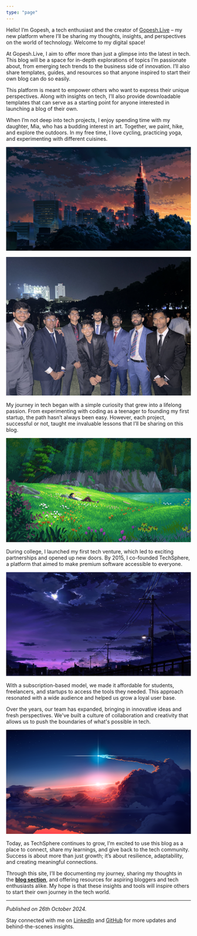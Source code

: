 ```yaml
---
type: "page"
---
```


Hello! I’m Gopesh, a tech enthusiast and the creator of [Gopesh.Live](https://gopesh.live) – my new platform where I’ll be sharing my thoughts, insights, and perspectives on the world of technology. Welcome to my digital space!

At Gopesh.Live, I aim to offer more than just a glimpse into the latest in tech. This blog will be a space for in-depth explorations of topics I’m passionate about, from emerging tech trends to the business side of innovation. I’ll also share templates, guides, and resources so that anyone inspired to start their own blog can do so easily. 

This platform is meant to empower others who want to express their unique perspectives. Along with insights on tech, I'll also provide downloadable templates that can serve as a starting point for anyone interested in launching a blog of their own.

When I’m not deep into tech projects, I enjoy spending time with my daughter, Mia, who has a budding interest in art. Together, we paint, hike, and explore the outdoors. In my free time, I love cycling, practicing yoga, and experimenting with different cuisines.

![](static/images/1.jpg "Painting with Mia")

![](static/images/2.jpg "Farewell")

My journey in tech began with a simple curiosity that grew into a lifelong passion. From experimenting with coding as a teenager to founding my first startup, the path hasn’t always been easy. However, each project, successful or not, taught me invaluable lessons that I’ll be sharing on this blog.

![](static/images/3.png "Memories with friends in 2010")

During college, I launched my first tech venture, which led to exciting partnerships and opened up new doors. By 2015, I co-founded TechSphere, a platform that aimed to make premium software accessible to everyone. 

![TechSphere Launch](static/images/4.jpg "Launch event for TechSphere")

With a subscription-based model, we made it affordable for students, freelancers, and startups to access the tools they needed. This approach resonated with a wide audience and helped us grow a loyal user base.

Over the years, our team has expanded, bringing in innovative ideas and fresh perspectives. We've built a culture of collaboration and creativity that allows us to push the boundaries of what's possible in tech.

![](static/images/5.png "Our dynamic team brainstorming ideas")

Today, as TechSphere continues to grow, I’m excited to use this blog as a place to connect, share my learnings, and give back to the tech community. Success is about more than just growth; it’s about resilience, adaptability, and creating meaningful connections. 

Through this site, I’ll be documenting my journey, sharing my thoughts in the [**blog section**](/blog), and offering resources for aspiring bloggers and tech enthusiasts alike. My hope is that these insights and tools will inspire others to start their own journey in the tech world.

------

*Published on 26th October 2024.*

Stay connected with me on [LinkedIn](https://www.linkedin.com/in/gopeshkumarpathak) and [GitHub](https://www.github.com/gopesh-code) for more updates and behind-the-scenes insights.
